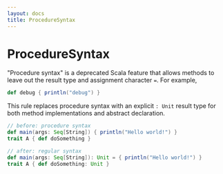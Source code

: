 ```yaml
---
layout: docs
title: ProcedureSyntax
---
```


# ProcedureSyntax
"Procedure syntax" is a deprecated Scala feature that allows methods to leave out the result type and assignment character `=`.
For example,

```scala
def debug { println("debug") }
```

This rule replaces procedure syntax with an explicit `: Unit` result type
for both method implementations and abstract declaration.

```scala
// before: procedure syntax
def main(args: Seq[String]) { println("Hello world!") }
trait A { def doSomething }

// after: regular syntax
def main(args: Seq[String]): Unit = { println("Hello world!") }
trait A { def doSomething: Unit }
```

